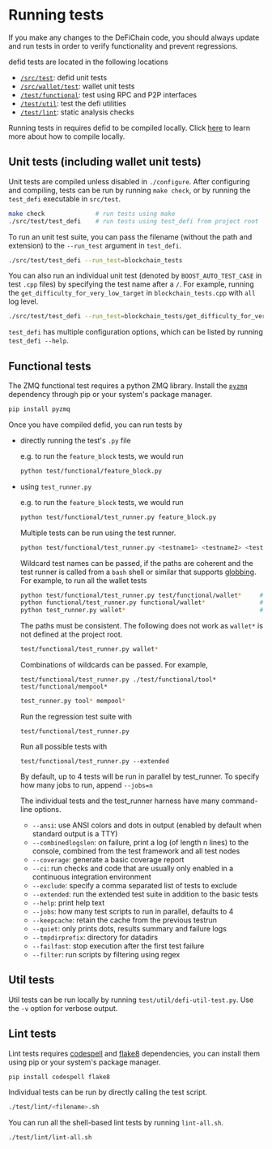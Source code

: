 # Running tests

If you make any changes to the DeFiChain code, you should always update and run tests in order to verify functionality and prevent regressions.

defid tests are located in the following locations

- [`/src/test`](#unit-tests): defid unit tests
- [`/src/wallet/test`](#unit-tests): wallet unit tests
- [`/test/functional`](#functional-tests): test using RPC and P2P interfaces
- [`/test/util`](#util-tests): test the defi utilities
- [`/test/lint`](#lint-tests): static analysis checks

Running tests in requires defid to be compiled locally. Click [here](./compiling.md) to learn more about how to compile locally.

## Unit tests (including wallet unit tests)

Unit tests are compiled unless disabled in `./configure`. After configuring and compiling, tests can be run by running `make check`, or by running the `test_defi` executable in `src/test`.

```bash
make check              # run tests using make
./src/test/test_defi    # run tests using test_defi from project root
```

To run an unit test suite, you can pass the filename (without the path and extension) to the `--run_test` argument in `test_defi`.

```bash
./src/test/test_defi --run_test=blockchain_tests
```

You can also run an individual unit test (denoted by `BOOST_AUTO_TEST_CASE` in test `.cpp` files) by specifying the test name after a `/`. For example, running the `get_difficulty_for_very_low_target` in `blockchain_tests.cpp` with `all` log level.

```bash
./src/test/test_defi --run_test=blockchain_tests/get_difficulty_for_very_low_target --log_level=all
```

`test_defi` has multiple configuration options, which can be listed by running `test_defi --help`.

## Functional tests

The ZMQ functional test requires a python ZMQ library. Install the [`pyzmq`](https://pypi.org/project/pyzmq/) dependency through pip or your system's package manager.

```bash
pip install pyzmq
```

Once you have compiled defid, you can run tests by

- directly running the test's `.py` file

  e.g. to run the `feature_block` tests, we would run

  ```bash
  python test/functional/feature_block.py
  ```

- using `test_runner.py`

  e.g. to run the `feature_block` tests, we would run

  ```bash
  python test/functional/test_runner.py feature_block.py
  ```

  Multiple tests can be run using the test runner.

  ```bash
  python test/functional/test_runner.py <testname1> <testname2> <testname3> ...
  ```

  Wildcard test names can be passed, if the paths are coherent and the test runner is called from a `bash` shell or similar that supports [globbing](<https://en.wikipedia.org/wiki/Glob_(programming)>). For example, to run all the wallet tests

  ```bash
  python test/functional/test_runner.py test/functional/wallet*     # called from project root
  python functional/test_runner.py functional/wallet*               # called from the test/ directory
  python test_runner.py wallet*                                     # called from the test/functional/ directory
  ```

  The paths must be consistent. The following does not work as `wallet*` is not defined at the project root.

  ```bash
  test/functional/test_runner.py wallet*
  ```

  Combinations of wildcards can be passed. For example,

  ```
  test/functional/test_runner.py ./test/functional/tool* test/functional/mempool*
  ```

  ```bash
  test_runner.py tool* mempool*
  ```

  Run the regression test suite with

  ```
  test/functional/test_runner.py
  ```

  Run all possible tests with

  ```
  test/functional/test_runner.py --extended
  ```

  By default, up to 4 tests will be run in parallel by test_runner. To specify how many jobs to run, append `--jobs=n`

  The individual tests and the test_runner harness have many command-line options.

  - `--ansi`: use ANSI colors and dots in output (enabled by default when standard output is a TTY)
  - `--combinedlogslen`: on failure, print a log (of length n lines) to the console, combined from the test framework and all test nodes
  - `--coverage`: generate a basic coverage report
  - `--ci`: run checks and code that are usually only enabled in a continuous integration environment
  - `--exclude`: specify a comma separated list of tests to exclude
  - `--extended`: run the extended test suite in addition to the basic tests
  - `--help`: print help text
  - `--jobs`: how many test scripts to run in parallel, defaults to 4
  - `--keepcache`: retain the cache from the previous testrun
  - `--quiet`: only prints dots, results summary and failure logs
  - `--tmpdirprefix`: directory for datadirs
  - `--failfast`: stop execution after the first test failure
  - `--filter`: run scripts by filtering using regex

## Util tests

Util tests can be run locally by running `test/util/defi-util-test.py`. Use the `-v` option for verbose output.

## Lint tests

Lint tests requires [codespell](https://pypi.org/project/codespell/) and [flake8](https://pypi.org/project/flake8/) dependencies, you can install them using pip or your system's package manager.

```bash
pip install codespell flake8
```

Individual tests can be run by directly calling the test script.

```bash
./test/lint/<filename>.sh
```

You can run all the shell-based lint tests by running `lint-all.sh`.

```bash
./test/lint/lint-all.sh
```
